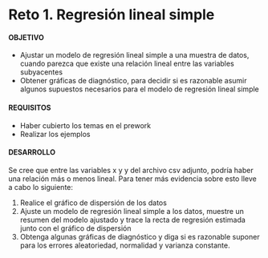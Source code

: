 # Reto 1. Regresión lineal simple

#### OBJETIVO 

- Ajustar un modelo de regresión lineal simple a una muestra de datos, cuando parezca que existe una relación lineal entre las variables subyacentes
- Obtener gráficas de diagnóstico, para decidir si es razonable asumir algunos supuestos necesarios para el modelo de regresión lineal simple

#### REQUISITOS 

- Haber cubierto los temas en el prework
- Realizar los ejemplos

#### DESARROLLO

Se cree que entre las variables x y y del archivo csv adjunto, podría haber una relación más o menos lineal. Para tener más evidencia sobre esto lleve a cabo lo siguiente:
  
1. Realice el gráfico de dispersión de los datos
2. Ajuste un modelo de regresión lineal simple a los datos, muestre un resumen del modelo ajustado y trace la recta de regresión estimada junto con el gráfico de dispersión
3. Obtenga algunas gráficas de diagnóstico y diga si es razonable suponer para los errores aleatoriedad, normalidad y varianza constante.
